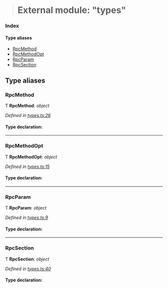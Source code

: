 > # External module: "types"

### Index

#### Type aliases

* [RpcMethod](_types_.md#rpcmethod)
* [RpcMethodOpt](_types_.md#rpcmethodopt)
* [RpcParam](_types_.md#rpcparam)
* [RpcSection](_types_.md#rpcsection)

## Type aliases

###  RpcMethod

Ƭ **RpcMethod**: *object*

*Defined in [types.ts:26](https://github.com/polkadot-js/api/blob/271691a/packages/type-jsonrpc/src/types.ts#L26)*

#### Type declaration:

___

###  RpcMethodOpt

Ƭ **RpcMethodOpt**: *object*

*Defined in [types.ts:15](https://github.com/polkadot-js/api/blob/271691a/packages/type-jsonrpc/src/types.ts#L15)*

#### Type declaration:

___

###  RpcParam

Ƭ **RpcParam**: *object*

*Defined in [types.ts:9](https://github.com/polkadot-js/api/blob/271691a/packages/type-jsonrpc/src/types.ts#L9)*

#### Type declaration:

___

###  RpcSection

Ƭ **RpcSection**: *object*

*Defined in [types.ts:40](https://github.com/polkadot-js/api/blob/271691a/packages/type-jsonrpc/src/types.ts#L40)*

#### Type declaration: